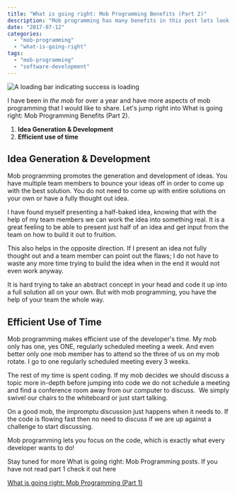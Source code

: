 ```yaml
---
title: "What is going right: Mob Programming Benefits (Part 2)"
description: "Mob programming has many benefits in this post lets look at Idea Generation & Efficient use of time"
date: "2017-07-12"
categories: 
  - "mob-programming"
  - "what-is-going-right"
tags: 
  - "mob-programming"
  - "software-development"
---
```

![A loading bar indicating success is loading](/images/ForPosts/success-loading.jpg)


I have been in _the mob_ for over a year and have more aspects of mob programming that I would like to share. Let's jump right into What is going right: Mob Programming Benefits (Part 2).

1. **Idea Generation & Development**
2. **Efficient use of time**

## Idea Generation & Development

Mob programming promotes the generation and development of ideas. You have multiple team members to bounce your ideas off in order to come up with the best solution. You do not need to come up with entire solutions on your own or have a fully thought out idea.

I have found myself presenting a half-baked idea, knowing that with the help of my team members we can work the idea into something real. It is a great feeling to be able to present just half of an idea and get input from the team on how to build it out to fruition.

This also helps in the opposite direction. If I present an idea not fully thought out and a team member can point out the flaws; I do not have to waste any more time trying to build the idea when in the end it would not even work anyway.

It is hard trying to take an abstract concept in your head and code it up into a full solution all on your own. But with mob programming, you have the help of your team the whole way.

## Efficient Use of Time

Mob programming makes efficient use of the developer's time. My mob only has one, yes ONE, regularly scheduled meeting a week. And even better only one mob member has to attend so the three of us on my mob rotate. I go to one regularly scheduled meeting every 3 weeks.

The rest of my time is spent coding. If my mob decides we should discuss a topic more in-depth before jumping into code we do not schedule a meeting and find a conference room away from our computer to discuss.  We simply swivel our chairs to the whiteboard or just start talking.

On a good mob, the impromptu discussion just happens when it needs to. If the code is flowing fast then no need to discuss if we are up against a challenge to start discussing.

Mob programming lets you focus on the code, which is exactly what every developer wants to do!

Stay tuned for more What is going right: Mob Programming posts. If you have not read part 1 check it out here 

[What is going right: Mob Programming (Part 1)](https://thetombomb.com/2017/03/18/what-is-going-right-mob-programming-part-1/)
